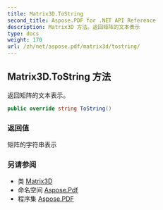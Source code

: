 ```yaml
---
title: Matrix3D.ToString
second_title: Aspose.PDF for .NET API Reference
description: Matrix3D 方法。返回矩阵的文本表示
type: docs
weight: 170
url: /zh/net/aspose.pdf/matrix3d/tostring/
---
```

## Matrix3D.ToString 方法

返回矩阵的文本表示。

```csharp
public override string ToString()
```

### 返回值

矩阵的字符串表示

### 另请参阅

* 类 [Matrix3D](../)
* 命名空间 [Aspose.Pdf](../../../aspose.pdf/)
* 程序集 [Aspose.PDF](../../../)